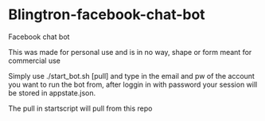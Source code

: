 # Blingtron-facebook-chat-bot
Facebook chat bot

This was made for personal use and is in no way, shape or form meant for commercial use

Simply use ./start_bot.sh [pull] and type in the email and pw of the account you want to run the bot from, after loggin in with password
your session will be stored in appstate.json.

The pull in startscript will pull from this repo
